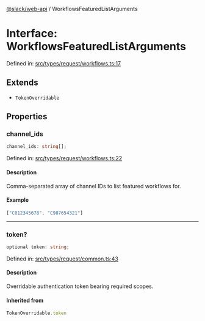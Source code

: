 [@slack/web-api](../index.md) / WorkflowsFeaturedListArguments

# Interface: WorkflowsFeaturedListArguments

Defined in: [src/types/request/workflows.ts:17](https://github.com/slackapi/node-slack-sdk/blob/main/packages/web-api/src/types/request/workflows.ts#L17)

## Extends

- `TokenOverridable`

## Properties

### channel\_ids

```ts
channel_ids: string[];
```

Defined in: [src/types/request/workflows.ts:22](https://github.com/slackapi/node-slack-sdk/blob/main/packages/web-api/src/types/request/workflows.ts#L22)

#### Description

Comma-separated array of channel IDs to list featured workflows for.

#### Example

```ts
["C012345678", "C987654321"]
```

***

### token?

```ts
optional token: string;
```

Defined in: [src/types/request/common.ts:43](https://github.com/slackapi/node-slack-sdk/blob/main/packages/web-api/src/types/request/common.ts#L43)

#### Description

Overridable authentication token bearing required scopes.

#### Inherited from

```ts
TokenOverridable.token
```
